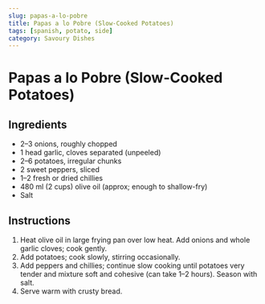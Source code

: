 ```yaml
---
slug: papas-a-lo-pobre
title: Papas a lo Pobre (Slow-Cooked Potatoes)
tags: [spanish, potato, side]
category: Savoury Dishes
---
```


# Papas a lo Pobre (Slow-Cooked Potatoes)

## Ingredients

- 2–3 onions, roughly chopped
- 1 head garlic, cloves separated (unpeeled)
- 2–6 potatoes, irregular chunks
- 2 sweet peppers, sliced
- 1–2 fresh or dried chillies
- 480 ml (2 cups) olive oil (approx; enough to shallow-fry)
- Salt

## Instructions

1. Heat olive oil in large frying pan over low heat. Add onions and whole garlic cloves; cook gently.
2. Add potatoes; cook slowly, stirring occasionally.
3. Add peppers and chillies; continue slow cooking until potatoes very tender and mixture soft and cohesive (can take 1–2 hours). Season with salt.
4. Serve warm with crusty bread.
